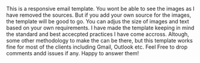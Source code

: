 
This is a responsive email template. You wont be able to see the images as I have removed the sources. 
But if you add your own source for the images, the template will be good to go. 
You can adjus the size of images and text based on your own requirements. 
I have made the template keeping in mind the standard and best accecpted practices I have come accross. 
Altough, some other methodology to make the can be there, but this template works fine for most of the clients including Gmail, Outlook etc. Feel Free to drop comments andd issues if any. Happy to answer them!
